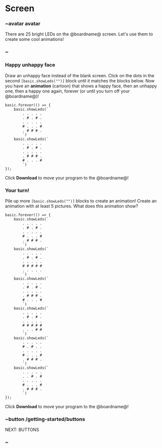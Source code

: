 # Screen

### ~avatar avatar

There are 25 bright LEDs on the @boardname@ screen. Let's use them to create some cool animations!

### ~

### Happy unhappy face

Draw an unhappy face instead of the blank screen.  Click on the dots
in the second `[basic.showLeds("")]` block until it matches the blocks below.
Now you have an **animation** (cartoon) that shows a happy face,
then an unhappy one, then a happy one again, forever (or until
you turn off your @boardname@)!

```blocks
basic.forever(() => {
    basic.showLeds(`
        . . . . .
        . # . # .
        . . . . .
        # . . . #
        . # # # .
        `)
    basic.showLeds(`
        . . . . .
        . # . # .
        . . . . .
        . # # # .
        # . . . #
        `)
});
```
Click **Download** to move your program to the @boardname@!

### Your turn!

Pile up more `[basic.showLeds("")]` blocks to create an animation! Create an
animation with at least 5 pictures.  What does this animation show?

```blocks
basic.forever(() => {
    basic.showLeds(`
        . . . . .
        . # . # .
        . . . . .
        # . . . #
        . # # # .
        `)
    basic.showLeds(`
        . . . . .
        . # . # .
        . . . . .
        # # # # #
        . . . . .
        `)
    basic.showLeds(`
        . . . . .
        . # . # .
        . . . . .
        . # # # .
        # . . . #
        `)
    basic.showLeds(`
        . . . . .
        . # . # .
        . . . . .
        # # # # #
        . . . # #
        `)
    basic.showLeds(`
        . . . . .
        # . # . .
        . . . . .
        # . . . #
        . # # # .
        `)
    basic.showLeds(`
        . . . . .
        . . # . #
        . . . . .
        # . . . #
        . # # # .
        `)
});
```
Click **Download** to move your program to the @boardname@!

### ~button /getting-started/buttons
NEXT: BUTTONS
### ~